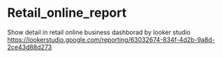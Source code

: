 # Retail_online_report
Show detail in retail online business dashborad by looker studio
https://lookerstudio.google.com/reporting/63032674-834f-4d2b-9a8d-2ce43d88d273
